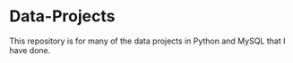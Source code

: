 # Data-Projects
This repository is for many of the data projects in Python and MySQL that I have done.
